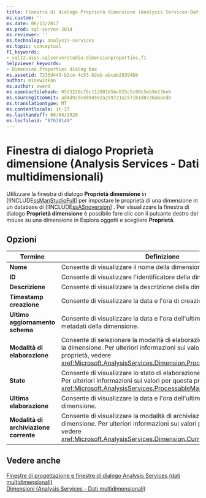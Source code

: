 ```yaml
---
title: Finestra di dialogo Proprietà dimensione (Analysis Services-Dati multidimensionali) | Microsoft Docs
ms.custom: ''
ms.date: 06/13/2017
ms.prod: sql-server-2014
ms.reviewer: ''
ms.technology: analysis-services
ms.topic: conceptual
f1_keywords:
- sql12.asvs.sqlserverstudio.dimensionproperties.f1
helpviewer_keywords:
- Dimension Properties dialog box
ms.assetid: 7235d443-b2ce-4c53-b2eb-abceb28394bb
author: minewiskan
ms.author: owend
ms.openlocfilehash: 0523220c76c11280165bc825c5c00c5eb9e23be6
ms.sourcegitcommit: ad4d92dce894592a259721a1571b1d8736abacdb
ms.translationtype: MT
ms.contentlocale: it-IT
ms.lasthandoff: 08/04/2020
ms.locfileid: "87638149"
---
```

# <a name="dimension-properties-dialog-box-analysis-services---multidimensional-data"></a>Finestra di dialogo Proprietà dimensione (Analysis Services - Dati multidimensionali)
  Utilizzare la finestra di dialogo **Proprietà dimensione** in [!INCLUDE[ssManStudioFull](../includes/ssmanstudiofull-md.md)] per impostare le proprietà di una dimensione in un database di [!INCLUDE[ssASnoversion](../includes/ssasnoversion-md.md)] . Per visualizzare la finestra di dialogo **Proprietà dimensione** è possibile fare clic con il pulsante destro del mouse su una dimensione in Esplora oggetti e scegliere **Proprietà**.  
  
## <a name="options"></a>Opzioni  
  
|Termine|Definizione|  
|----------|----------------|  
|**Nome**|Consente di visualizzare il nome della dimensione.|  
|**ID**|Consente di visualizzare l'identificatore della dimensione.|  
|**Descrizione**|Consente di visualizzare la descrizione della dimensione.|  
|**Timestamp creazione**|Consente di visualizzare la data e l'ora di creazione della dimensione.|  
|**Ultimo aggiornamento schema**|Consente di visualizzare la data e l'ora dell'ultimo aggiornamento dei metadati della dimensione.|  
|**Modalità di elaborazione**|Consente di selezionare la modalità di elaborazione da utilizzare per la dimensione. Per ulteriori informazioni sui valori per questa proprietà, vedere <xref:Microsoft.AnalysisServices.Dimension.ProcessingMode%2A>.|  
|**State**|Consente di visualizzare lo stato di elaborazione della dimensione. Per ulteriori informazioni sui valori per questa proprietà, vedere <xref:Microsoft.AnalysisServices.ProcessableMajorObject.State%2A>.|  
|**Ultima elaborazione**|Consente di visualizzare la data e l'ora dell'ultima elaborazione della dimensione.|  
|**Modalità di archiviazione corrente**|Consente di visualizzare la modalità di archiviazione corrente per la dimensione. Per ulteriori informazioni sui valori per questa proprietà, vedere <xref:Microsoft.AnalysisServices.Dimension.CurrentStorageMode%2A>.|  
  
## <a name="see-also"></a>Vedere anche  
 [Finestre di progettazione e finestre di dialogo Analysis Services &#40;dati multidimensionali&#41;](analysis-services-designers-and-dialog-boxes-multidimensional-data.md)   
 [Dimensioni &#40;Analysis Services - Dati multidimensionali&#41;](multidimensional-models-olap-logical-dimension-objects/dimensions-analysis-services-multidimensional-data.md)  
  
  
